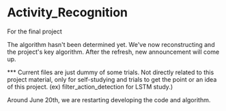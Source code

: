 # Activity_Recognition
For the final project


The algorithm hasn't been determined yet.
We've now reconstructing and the project's key algorithm.
After the refresh, new announcement will come up.

*** Current files are just dummy of some trials. 
    Not directly related to this project material, 
    only for self-studying and trials to get the point or an idea of this project.
    (ex) filter_action_detection for LSTM study.)

Around June 20th, we are restarting developing the code and algorithm. 
   

